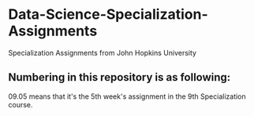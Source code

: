 # Data-Science-Specialization-Assignments
Specialization Assignments from John Hopkins University
## Numbering in this repository is as following:
09.05 means that it's the 5th week's assignment in the 9th Specialization course.
